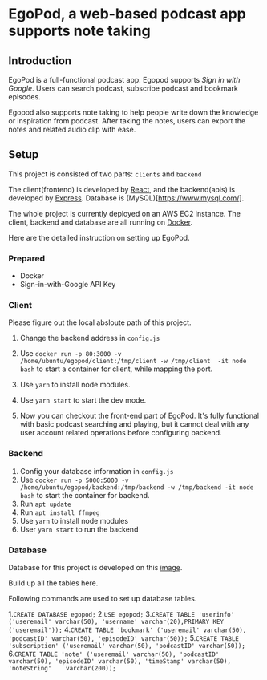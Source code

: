 # EgoPod, a web-based podcast app supports note taking



## Introduction

EgoPod is a full-functional podcast app. Egopod supports *Sign in with Google*. Users can search podcast, subscribe podcast and bookmark episodes. 



Egopod also supports note taking to help people write down the knowledge or inspiration from podcast. After taking the notes, users can export the notes and related audio clip with ease.

## Setup

This project is consisted of two parts: `clients` and `backend`

The client(frontend) is developed by [React](https://reactjs.org/), and the backend(apis) is developed by [Express](https://expressjs.com/). Database is (MySQL)[https://www.mysql.com/].

The whole project is currently deployed on an AWS EC2 instance. The client, backend and database are all running on [Docker](https://www.docker.com/). 

Here are the detailed instruction on setting up EgoPod.

### Prepared

- Docker
- Sign-in-with-Google API Key

### Client

Please figure out the local absloute path of this project.

1. Change the backend address in `config.js`
2. Use `docker run -p 80:3000 -v /home/ubuntu/egopod/client:/tmp/client -w /tmp/client  -it node bash` to start a container for client, while mapping the port.

3. Use `yarn` to install node modules.
4. Use `yarn start`  to start the dev mode.
5. Now you can checkout the front-end part of EgoPod. It's fully functional with basic podcast searching and playing, but it cannot deal with any user account related operations before configuring backend.



### Backend

1. Config your database information in `config.js`
2. Use `docker run -p 5000:5000 -v /home/ubuntu/egopod/backend:/tmp/backend -w /tmp/backend -it node bash` to start the container for backend.
3. Run `apt update`
4. Run `apt install ffmpeg`
5. Use `yarn` to install node modules
6. User `yarn start` to run the backend



### Database

Database for this project is developed on this [image](https://hub.docker.com/_/mysql).

Build up all the tables here.

Following commands are used to set up database tables. 


1.`CREATE DATABASE egopod;`
2.`USE egopod;`
3.`CREATE TABLE 'userinfo' ('useremail' varchar(50), 'username' varchar(20),PRIMARY KEY ('useremail'));`
4.`CREATE TABLE 'bookmark' ('useremail' varchar(50), 'podcastID' varchar(50), 'episodeID' varchar(50));`
5.`CREATE TABLE 'subscription' ('useremail' varchar(50), 'podcastID' varchar(50));`
6.`CREATE TABLE 'note' ('useremail' varchar(50), 'podcastID' varchar(50), 'episodeID' varchar(50), 'timeStamp' varchar(50), 'noteString'	varchar(200));`



